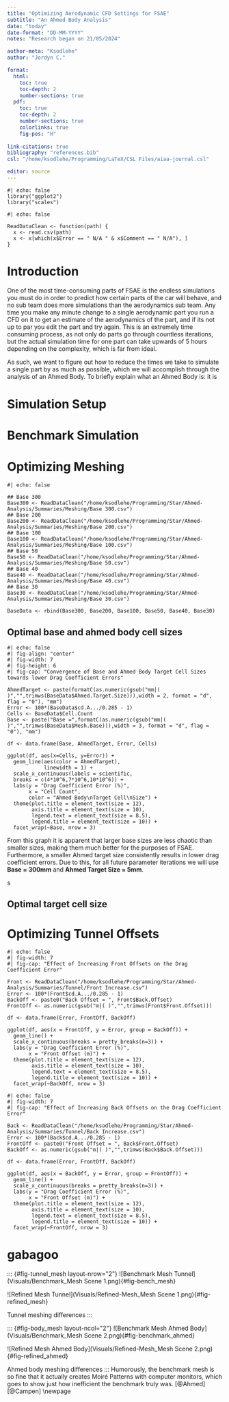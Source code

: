 ```yaml
---
title: "Optimizing Aerodynamic CFD Settings for FSAE"
subtitle: "An Ahmed Body Analysis"
date: "today"
date-format: "DD-MM-YYYY"
notes: "Research began on 21/05/2024"

author-meta: "Ksodlehe"
author: "Jordyn C."

format:
  html:
    toc: true
    toc-depth: 2
    number-sections: true
  pdf:
    toc: true
    toc-depth: 2
    number-sections: true
    colorlinks: true
    fig-pos: "H"
    
link-citations: true
bibliography: "references.bib"
csl: "/home/ksodlehe/Programming/LaTeX/CSL Files/aiaa-journal.csl"

editor: source
---
```


```{r setup}
#| echo: false
library("ggplot2")
library("scales")
```

```{r functions}
#| echo: false

ReadDataClean <- function(path) {
  x <- read.csv(path)
  x <- x[which(x$Error == " N/A " & x$Comment == " N/A"), ]
}
```

# Introduction

One of the most time-consuming parts of FSAE is the endless simulations you must do in order to predict how certain parts of the car will behave, and no sub team does more simulations than the aerodynamics sub team. Any time you make any minute change to a single aerodynamic part you run a CFD on it to get an estimate of the aerodynamics of the part, and if its not up to par you edit the part and try again. This is an extremely time consuming process, as not only do parts go through countless iterations, but the actual simulation time for one part can take upwards of 5 hours depending on the complexity, which is far from ideal.

As such, we want to figure out how to reduce the times we take to simulate a single part by as much as possible, which we will accomplish through the analysis of an Ahmed Body. To briefly explain what an Ahmed Body is: it is 

# Simulation Setup

# Benchmark Simulation

# Optimizing Meshing

```{r read_mesh_csv}
#| echo: false

## Base 300
Base300 <- ReadDataClean("/home/ksodlehe/Programming/Star/Ahmed-Analysis/Summaries/Meshing/Base 300.csv")
## Base 200
Base200 <- ReadDataClean("/home/ksodlehe/Programming/Star/Ahmed-Analysis/Summaries/Meshing/Base 200.csv")
## Base 100
Base100 <- ReadDataClean("/home/ksodlehe/Programming/Star/Ahmed-Analysis/Summaries/Meshing/Base 100.csv")
## Base 50
Base50 <- ReadDataClean("/home/ksodlehe/Programming/Star/Ahmed-Analysis/Summaries/Meshing/Base 50.csv")
## Base 40
Base40 <- ReadDataClean("/home/ksodlehe/Programming/Star/Ahmed-Analysis/Summaries/Meshing/Base 40.csv")
## Base 30
Base30 <- ReadDataClean("/home/ksodlehe/Programming/Star/Ahmed-Analysis/Summaries/Meshing/Base 30.csv")

BaseData <- rbind(Base300, Base200, Base100, Base50, Base40, Base30)
```

## Optimal base and ahmed body cell sizes
```{r #fig-base_and_ahmed}
#| echo: false
#| fig-align: "center"
#| fig-width: 7
#| fig-height: 6
#| fig-cap: "Convergence of Base and Ahmed Body Target Cell Sizes towards lower Drag Coefficient Errors"

AhmedTarget <- paste(formatC(as.numeric(gsub("mm|( )","",trimws(BaseData$Ahmed.Target.Size))),width = 2, format = "d", flag = "0"), "mm")
Error <- 100*(BaseData$cd.A.../0.285 - 1)
Cells <- BaseData$Cell.Count
Base <- paste("Base =",formatC(as.numeric(gsub("mm|( )","",trimws(BaseData$Mesh.Base))),width = 3, format = "d", flag = "0"), "mm")

df <- data.frame(Base, AhmedTarget, Error, Cells)

ggplot(df, aes(x=Cells, y=Error)) +
  geom_line(aes(color = AhmedTarget),
            linewidth = 1) +
  scale_x_continuous(labels = scientific,
  breaks = c(4*10^6,7*10^6,10*10^6)) +
  labs(y = "Drag Coefficient Error (%)",
       x = "Cell Count",
       color = "Ahmed Body\nTarget Cell\nSize") +
  theme(plot.title = element_text(size = 12),
        axis.title = element_text(size = 10),
        legend.text = element_text(size = 8.5),
        legend.title = element_text(size = 10)) +
  facet_wrap(~Base, nrow = 3)
```

From this graph it is apparent that larger base sizes are less chaotic than smaller sizes, making them much better for the purposes of FSAE. Furthermore, a smaller Ahmed target size consistently results in lower drag coefficient errors. Due to this, for all future parameter iterations we will use **Base = 300mm** and **Ahmed Target Size = 5mm**.

s
## Optimal target cell size


# Optimizing Tunnel Offsets
```{r #fig-tunnel_back_offset}
#| echo: false
#| fig-width: 7
#| fig-cap: "Effect of Increasing Front Offsets on the Drag Coefficient Error"

Front <- ReadDataClean("/home/ksodlehe/Programming/Star/Ahmed-Analysis/Summaries/Tunnel/Front Increase.csv")
Error <- 100*(Front$cd.A.../0.285 - 1)
BackOff <- paste0("Back Offset = ", Front$Back.Offset)
FrontOff <- as.numeric(gsub("m|( )","",trimws(Front$Front.Offset)))

df <- data.frame(Error, FrontOff, BackOff)

ggplot(df, aes(x = FrontOff, y = Error, group = BackOff)) +
  geom_line() +
  scale_x_continuous(breaks = pretty_breaks(n=3)) +
  labs(y = "Drag Coefficient Error (%)",
       x = "Front Offset (m)") +
  theme(plot.title = element_text(size = 12),
        axis.title = element_text(size = 10),
        legend.text = element_text(size = 8.5),
        legend.title = element_text(size = 10)) +
  facet_wrap(~BackOff, nrow = 3)
```

```{r #fig-tunnel_front_offset}
#| echo: false
#| fig-width: 7
#| fig-cap: "Effect of Increasing Back Offsets on the Drag Coefficient Error"

Back <- ReadDataClean("/home/ksodlehe/Programming/Star/Ahmed-Analysis/Summaries/Tunnel/Back Increase.csv")
Error <- 100*(Back$cd.A.../0.285 - 1)
FrontOff <- paste0("Front Offset = ", Back$Front.Offset)
BackOff <- as.numeric(gsub("m|( )","",trimws(Back$Back.Offset)))

df <- data.frame(Error, FrontOff, BackOff)

ggplot(df, aes(x = BackOff, y = Error, group = FrontOff)) +
  geom_line() +
  scale_x_continuous(breaks = pretty_breaks(n=3)) +
  labs(y = "Drag Coefficient Error (%)",
       x = "Front Offset (m)") +
  theme(plot.title = element_text(size = 12),
        axis.title = element_text(size = 10),
        legend.text = element_text(size = 8.5),
        legend.title = element_text(size = 10)) +
  facet_wrap(~FrontOff, nrow = 3)
```

# gabagoo

::: {#fig-tunnel_mesh layout-nrow="2"}
![Benchmark Mesh Tunnel](Visuals/Benchmark_Mesh Scene 1.png){#fig-bench_mesh}

![Refined Mesh Tunnel](Visuals/Refined-Mesh_Mesh Scene 1.png){#fig-refined_mesh}

Tunnel meshing differences
:::

::: {#fig-body_mesh layout-ncol="2"}
![Benchmark Mesh Ahmed Body](Visuals/Benchmark_Mesh Scene 2.png){#fig-benchmark_ahmed}

![Refined Mesh Ahmed Body](Visuals/Refined-Mesh_Mesh Scene 2.png){#fig-refined_ahmed}

Ahmed body meshing differences
:::
Humorously, the benchmark mesh is so fine that it actually creates Moiré Patterns with computer monitors, which goes to show just how inefficient the benchmark truly was. [@Ahmed] [@Campen] \newpage
